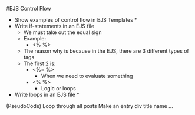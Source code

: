 #EJS Control Flow


* Show examples of control flow in EJS Templates
    * 
* Write if-statements in an EJS file
    * We must take out the equal sign
    * Example:
        * <% %>
    * The reason why is because in the EJS, there are 3 different types of tags
    * The first 2 is:
        * <%= %>
            * When we need to evaluate something
        * <% %>
            * Logic or loops
* Write loops in an EJS file
    * 



(PseudoCode)
Loop through all posts
    Make an entry div
        title
        name
        ...